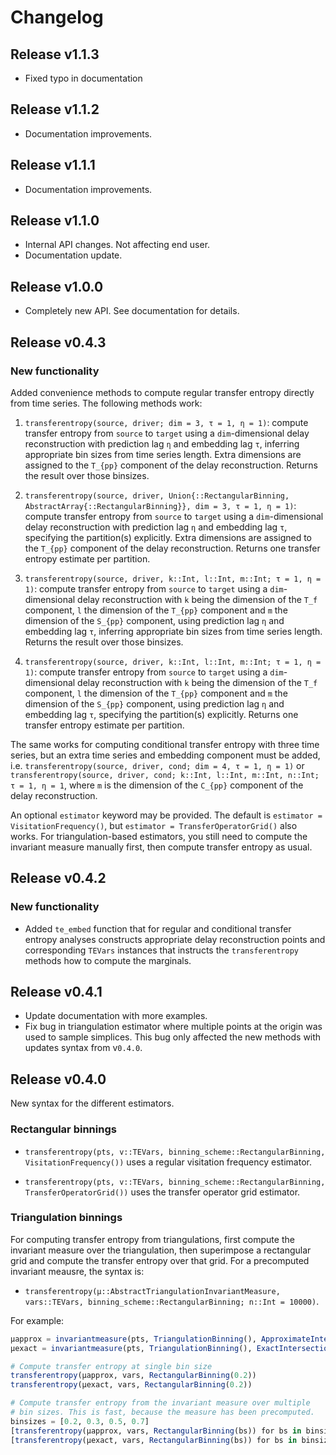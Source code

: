 # Changelog

## Release v1.1.3

- Fixed typo in documentation

## Release v1.1.2

- Documentation improvements.

## Release v1.1.1

- Documentation improvements.

## Release v1.1.0

- Internal API changes. Not affecting end user.
- Documentation update.

## Release v1.0.0

- Completely new API. See documentation for details.

## Release v0.4.3

### New functionality

Added convenience methods to compute regular transfer entropy directly from time series. The following methods work:

1. `transferentropy(source, driver; dim = 3, τ = 1, η = 1)`: compute transfer entropy from `source` to `target` using a `dim`-dimensional delay reconstruction with prediction lag `η` and embedding lag `τ`, inferring appropriate bin sizes from time series length. Extra dimensions are assigned to the ``T_{pp}`` component of the delay reconstruction. Returns the result over those binsizes. 

2. `transferentropy(source, driver, Union{::RectangularBinning, AbstractArray{::RectangularBinning}}, dim = 3, τ = 1, η = 1)`: compute transfer entropy from `source` to `target` using a `dim`-dimensional delay reconstruction with prediction lag `η` and embedding lag `τ`, specifying the partition(s) explicitly. Extra dimensions are assigned to the ``T_{pp}`` component of the delay reconstruction. Returns one transfer entropy estimate per partition. 

3. `transferentropy(source, driver, k::Int, l::Int, m::Int; τ = 1, η = 1)`: compute transfer entropy from `source` to `target` using a `dim`-dimensional delay reconstruction with `k` being the dimension of the ``T_f`` component, `l` the dimension of the ``T_{pp}`` component and `m` the dimension of the ``S_{pp}`` component, using prediction lag `η` and embedding lag `τ`, inferring appropriate bin sizes from time series length. Returns the result over those binsizes. 

4. `transferentropy(source, driver, k::Int, l::Int, m::Int; τ = 1, η = 1)`: compute transfer entropy from `source` to `target` using a `dim`-dimensional delay reconstruction with `k` being the dimension of the ``T_f`` component, `l` the dimension of the ``T_{pp}`` component and `m` the dimension of the ``S_{pp}`` component, using prediction lag `η` and embedding lag `τ`, specifying the partition(s) explicitly. Returns one transfer entropy estimate per partition. 

The same works for computing conditional transfer entropy with three time series, but an extra time series and embedding component must be added, i.e. `transferentropy(source, driver, cond; dim = 4, τ = 1, η = 1)` or `transferentropy(source, driver, cond; k::Int, l::Int, m::Int, n::Int; τ = 1, η = 1`, where `m` is the dimension of the ``C_{pp}`` component of the delay reconstruction. 

An optional `estimator` keyword may be provided. The default is `estimator = VisitationFrequency()`, but `estimator = TransferOperatorGrid()` also works. For triangulation-based estimators, you still need to compute the invariant measure manually first, then compute transfer entropy as usual.

## Release v0.4.2

### New functionality

- Added `te_embed` function that for regular and conditional transfer entropy analyses constructs appropriate delay reconstruction points and corresponding `TEVars` instances that instructs the `transferentropy` methods how to compute the marginals.

## Release v0.4.1

- Update documentation with more examples.
- Fix bug in triangulation estimator where multiple points at the origin was used to sample 
        simplices. This bug only affected the new methods with updates syntax from v`0.4.0`.

## Release v0.4.0

New syntax for the different estimators.

### Rectangular binnings

- `transferentropy(pts, v::TEVars, binning_scheme::RectangularBinning, VisitationFrequency())` uses a regular visitation frequency estimator.

- `transferentropy(pts, v::TEVars, binning_scheme::RectangularBinning, TransferOperatorGrid())` uses the transfer operator grid estimator.

### Triangulation binnings

For computing transfer entropy from triangulations, first compute the invariant measure 
over the triangulation, then superimpose a rectangular grid and compute the transfer 
entropy over that grid. For a precomputed invariant meausre, the syntax is: 

- `transferentropy(μ::AbstractTriangulationInvariantMeasure, vars::TEVars,
        binning_scheme::RectangularBinning; n::Int = 10000)`.

For example:

```julia
μapprox = invariantmeasure(pts, TriangulationBinning(), ApproximateIntersection())
μexact = invariantmeasure(pts, TriangulationBinning(), ExactIntersection())

# Compute transfer entropy at single bin size
transferentropy(μapprox, vars, RectangularBinning(0.2))
transferentropy(μexact, vars, RectangularBinning(0.2))

# Compute transfer entropy from the invariant measure over multiple 
# bin sizes. This is fast, because the measure has been precomputed.
binsizes = [0.2, 0.3, 0.5, 0.7]
[transferentropy(μapprox, vars, RectangularBinning(bs)) for bs in binsizes]
[transferentropy(μexact, vars, RectangularBinning(bs)) for bs in binsizes]
```
